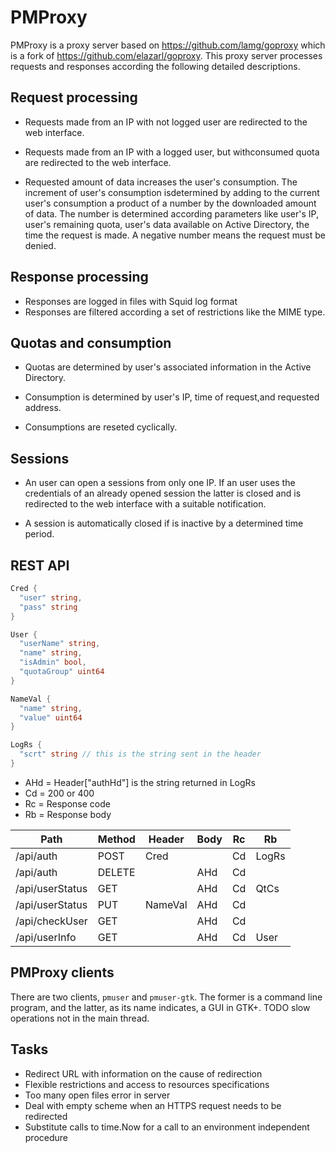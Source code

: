 # PMProxy

PMProxy is a proxy server based on <https://github.com/lamg/goproxy> which is a fork of <https://github.com/elazarl/goproxy>. This proxy server processes requests and responses according the following
detailed descriptions.

## Request processing

- Requests made from an IP with not logged user are redirected to the web interface.

- Requests made from an IP with a logged user, but withconsumed quota are redirected to the web interface.

- Requested amount of data increases the user's consumption. The increment of user's consumption isdetermined by adding to the current user's consumption a product of a number by the downloaded amount of data. The number is determined according parameters like user's IP, user's remaining quota, user's data available on Active Directory, the time the request is made. A negative number means the request must be denied.

## Response processing

- Responses are logged in files with Squid log format
- Responses are filtered according a set of restrictions like the MIME type.

## Quotas and consumption

- Quotas are determined by user's associated information in the Active Directory.

- Consumption is determined by user's IP, time of request,and requested address.

- Consumptions are reseted cyclically.

## Sessions

- An user can open a sessions from only one IP. If an user uses the credentials of an already opened session the latter is closed and is redirected to the web interface with a suitable notification.

- A session is automatically closed if is inactive by a determined time period.

## REST API

```go
Cred {
  "user" string,
  "pass" string
}

User {
  "userName" string,
  "name" string,
  "isAdmin" bool,
  "quotaGroup" uint64
}

NameVal {
  "name" string,
  "value" uint64
}

LogRs {
  "scrt" string // this is the string sent in the header
}
```

- AHd = Header["authHd"] is the string returned in LogRs
- Cd = 200 or 400
- Rc = Response code
- Rb = Response body

| Path            | Method | Header  | Body | Rc | Rb    |
|-----------------|--------|---------|------|----|-------|
| /api/auth       | POST   | Cred    |      | Cd | LogRs |
| /api/auth       | DELETE |         | AHd  | Cd |       |
| /api/userStatus | GET    |         | AHd  | Cd | QtCs  |
| /api/userStatus | PUT    | NameVal | AHd  | Cd |       |
| /api/checkUser  | GET    |         | AHd  | Cd |       |
| /api/userInfo   | GET    |         | AHd  | Cd | User  |

## PMProxy clients

There are two clients, `pmuser` and `pmuser-gtk`. The former is a command line program, and the latter, as its name indicates, a GUI in GTK+. TODO slow operations not
in the main thread.

## Tasks

- Redirect URL with information on the cause of redirection
- Flexible restrictions and access to resources specifications
- Too many open files error in server
- Deal with empty scheme when an HTTPS request needs to be redirected
- Substitute calls to time.Now for a call to an environment independent procedure